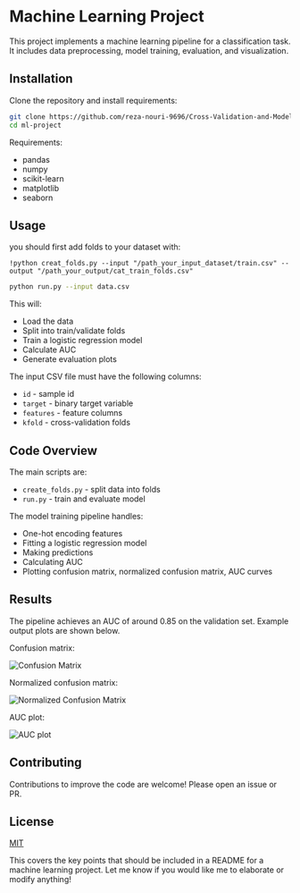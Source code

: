 # Machine Learning Project

This project implements a machine learning pipeline for a classification task. It includes data preprocessing, model training, evaluation, and visualization.

## Installation

Clone the repository and install requirements:

```bash
git clone https://github.com/reza-nouri-9696/Cross-Validation-and-Model-Evaluation.git
cd ml-project
```

Requirements:
- pandas 
- numpy
- scikit-learn
- matplotlib
- seaborn

## Usage

you should first add folds to your dataset with:

```nash
!python creat_folds.py --input "/path_your_input_dataset/train.csv" --output "/path_your_output/cat_train_folds.csv"

```
```bash
python run.py --input data.csv
```
This will:

- Load the data 
- Split into train/validate folds
- Train a logistic regression model
- Calculate AUC 
- Generate evaluation plots

The input CSV file must have the following columns:

- `id` - sample id
- `target` - binary target variable 
- `features` - feature columns
- `kfold` - cross-validation folds 

## Code Overview

The main scripts are:

- `create_folds.py` - split data into folds
- `run.py` - train and evaluate model


The model training pipeline handles:

- One-hot encoding features
- Fitting a logistic regression model
- Making predictions
- Calculating AUC
- Plotting confusion matrix, normalized confusion matrix, AUC curves

## Results

The pipeline achieves an AUC of around 0.85 on the validation set. Example output plots are shown below.

Confusion matrix:

![Confusion Matrix](confusion_matrix.png)

Normalized confusion matrix:

![Normalized Confusion Matrix](normalized_confusion_matrix.png) 

AUC plot:

![AUC plot](auc_graph.png)

## Contributing

Contributions to improve the code are welcome! Please open an issue or PR.


## License

[MIT](https://choosealicense.com/licenses/mit/)

This covers the key points that should be included in a README for a machine learning project. Let me know if you would like me to elaborate or modify anything!
